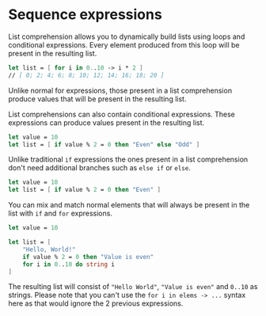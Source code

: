 # Sequence expressions

List comprehension allows you to dynamically build lists using loops and conditional expressions.
Every element produced from this loop will be present in the resulting list.

```fsharp
let list = [ for i in 0..10 -> i * 2 ]
// [ 0; 2; 4; 6; 8; 10; 12; 14; 16; 18; 20 ]
```

Unlike normal for expressions, those present in a list comprehension produce values that will be present in the resulting list.

List comprehensions can also contain conditional expressions.
These expressions can produce values present in the resulting list.

```fsharp
let value = 10
let list = [ if value % 2 = 0 then "Even" else "Odd" ]
```

Unlike traditional `if` expressions the ones present in a list comprehension don't need additional branches such as `else if` or `else`.

```fsharp
let value = 10
let list = [ if value % 2 = 0 then "Even" ]
```

You can mix and match normal elements that will always be present in the list with `if` and `for` expressions.

```fsharp
let value = 10

let list = [
    "Hello, World!"
    if value % 2 = 0 then "Value is even"
    for i in 0..10 do string i
]
```

The resulting list will consist of `"Hello World"`, `"Value is even"` and `0..10` as strings.
Please note that you can't use the `for i in elems -> ...` syntax here as that would ignore the 2 previous expressions.
